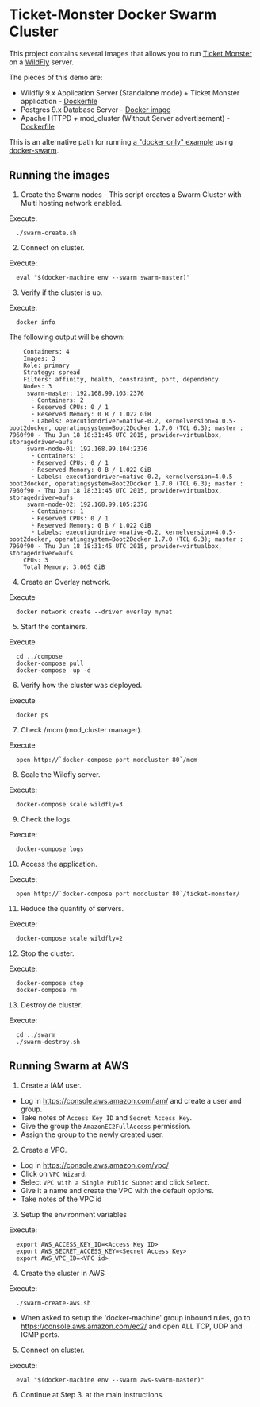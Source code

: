 # Ticket-Monster Docker Swarm Cluster



This project contains several images that allows you to run [Ticket Monster](http://www.jboss.org/ticket-monster/) on a [WildFly](http://www.wildfly.org) server.

The pieces of this demo are:

- Wildfly 9.x Application Server (Standalone mode) + Ticket Monster application - [Dockerfile](../Dockerfiles/ticketmonster-ha/Dockerfile)
- Postgres 9.x Database Server - [Docker image](https://hub.docker.com/_/postgres/)
- Apache HTTPD + mod_cluster (Without Server advertisement) - [Dockerfile](https://hub.docker.com/r/karm/mod_cluster-master-dockerhub/)


This is an alternative path for running [a "docker only" example](../Dockerfiles/ticketmonster) using [docker-swarm](http://docs.docker.com/swarm).

## Running the images

1. Create the Swarm nodes - This script creates a Swarm Cluster with Multi hosting network enabled.

  Execute:

      ./swarm-create.sh


2. Connect on cluster.

  Execute:

      eval "$(docker-machine env --swarm swarm-master)"


3. Verify if the cluster is up.

  Execute:

      docker info

  The following output will be shown:
```
    Containers: 4
    Images: 3
    Role: primary
    Strategy: spread
    Filters: affinity, health, constraint, port, dependency
    Nodes: 3
     swarm-master: 192.168.99.103:2376
      └ Containers: 2
      └ Reserved CPUs: 0 / 1
      └ Reserved Memory: 0 B / 1.022 GiB
      └ Labels: executiondriver=native-0.2, kernelversion=4.0.5-boot2docker, operatingsystem=Boot2Docker 1.7.0 (TCL 6.3); master : 7960f90 - Thu Jun 18 18:31:45 UTC 2015, provider=virtualbox, storagedriver=aufs
     swarm-node-01: 192.168.99.104:2376
      └ Containers: 1
      └ Reserved CPUs: 0 / 1
      └ Reserved Memory: 0 B / 1.022 GiB
      └ Labels: executiondriver=native-0.2, kernelversion=4.0.5-boot2docker, operatingsystem=Boot2Docker 1.7.0 (TCL 6.3); master : 7960f90 - Thu Jun 18 18:31:45 UTC 2015, provider=virtualbox, storagedriver=aufs
     swarm-node-02: 192.168.99.105:2376
      └ Containers: 1
      └ Reserved CPUs: 0 / 1
      └ Reserved Memory: 0 B / 1.022 GiB
      └ Labels: executiondriver=native-0.2, kernelversion=4.0.5-boot2docker, operatingsystem=Boot2Docker 1.7.0 (TCL 6.3); master : 7960f90 - Thu Jun 18 18:31:45 UTC 2015, provider=virtualbox, storagedriver=aufs
    CPUs: 3
    Total Memory: 3.065 GiB
```

4. Create an Overlay network.

  Execute

      docker network create --driver overlay mynet

5. Start the containers.

  Execute


      cd ../compose
      docker-compose pull
      docker-compose  up -d

6. Verify how the cluster was deployed.

  Execute

      docker ps

7. Check /mcm (mod_cluster manager).

  Execute
  
      open http://`docker-compose port modcluster 80`/mcm

8. Scale the Wildfly server.

  Execute:

      docker-compose scale wildfly=3

9. Check the logs.

  Execute:

      docker-compose logs

10. Access the application.

  Execute:

      open http://`docker-compose port modcluster 80`/ticket-monster/  

11. Reduce the quantity of servers.

  Execute:

      docker-compose scale wildfly=2


12. Stop the cluster.

  Execute:

      docker-compose stop
      docker-compose rm

13. Destroy de cluster.

  Execute:
  
      cd ../swarm
      ./swarm-destroy.sh


## Running Swarm at AWS

1. Create a IAM user.

  - Log in https://console.aws.amazon.com/iam/ and create a user and group.
  - Take notes of `Access Key ID` and `Secret Access Key`.
  - Give the group the `AmazonEC2FullAccess` permission.
  - Assign the group to the newly created user.
  
2. Create a VPC.

  - Log in https://console.aws.amazon.com/vpc/
  - Click on `VPC Wizard`.
  - Select `VPC with a Single Public Subnet` and click `Select`.
  - Give it a name and create the VPC with the default options.
  - Take notes of the VPC id
  
3. Setup the environment variables

  Execute:
  
      export AWS_ACCESS_KEY_ID=<Access Key ID>
      export AWS_SECRET_ACCESS_KEY=<Secret Access Key>
      export AWS_VPC_ID=<VPC id>

4. Create the cluster in AWS

  Execute:
  
      ./swarm-create-aws.sh

 - When asked to setup the 'docker-machine' group inbound rules, go to https://console.aws.amazon.com/ec2/ and open ALL TCP, UDP and ICMP ports.
 
5. Connect on cluster.

  Execute:

      eval "$(docker-machine env --swarm aws-swarm-master)"


6. Continue at Step 3. at the main instructions.